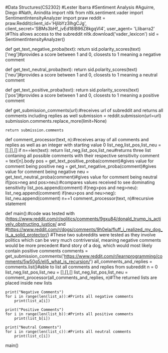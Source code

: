 #Data Structures(CS2302)
#Lester Ibarra
#Sentiment Analysis
#Aguirre, Diego
#Nath, Anindita
import nltk
from nltk.sentiment.vader import SentimentIntensityAnalyzer
import praw
reddit = praw.Reddit(client_id='HjIibYz3lhgCJg',
                     client_secret='SBMs3bHf_jvEd18IB96Z8kgqVI4',
                     user_agent= 'Llibarra2'
                     )#This allows access to the subreddit
nltk.download('vader_lexicon')
sid = SentimentIntensityAnalyzer()

def get_text_negative_proba(text):
    return sid.polarity_scores(text)['neg']#provides a score between 1 and 0, closests to 1 meaning a negative comment

def get_text_neutral_proba(text):
    return sid.polarity_scores(text)['neu']#provides a score between 1 and 0, closests to 1 meaning a neutral comment

def get_text_positive_proba(text):
    return sid.polarity_scores(text)['pos']#provides a score between 1 and 0, closests to 1 meaning a positive comment

def get_submission_comments(url):#receives url of subreddit and returns all comments including replies as well
    submission = reddit.submission(url=url)
    submission.comments.replace_more(limit=None)

    return submission.comments

def comment_processor(text, n):#receives array of all comments and replies as well as an integer with starting value 0
    list_neg,list_pos,list_neu = [],[],[] 
    if n==len(text):
        return list_neg,list_pos,list_neu#returns three list contaning all possible comments with their respective sensitivity
    comment = text[n].body
    pos = get_text_positive_proba(comment)#gives value for comment being positive
    neg = get_text_negative_proba(comment)#gives value for comment being negative
    neu = get_text_neutral_proba(comment)#gives value for comment being neutral
    if(pos>neg and pos>neu):#compares values received to see dominating sensitivity
        list_pos.append(comment)
    if(neg>pos and neg>neu):
        list_neg.append(comment)
    if(neu>pos and neu>neg):
        list_neu.append(comment)
    n+=1
    comment_processor(text, n)#recursive statement
    
def main():#code was tested with (https://www.reddit.com/r/politics/comments/9gxu84/donald_trump_is_actively_obstructing_justice/ and
            #https://www.reddit.com/r/dogs/comments/9h0ela/fluff_i_realized_my_dog_is_a_solid_protector/)
            #These two subreddits were tested as they involve politics which can be very much contriversial, meaning negative comments would be more precedent
            #and story of a dog, which would most likely contain positive comments
    comments = get_submission_comments('https://www.reddit.com/r/learnprogramming/comments/5w50g5/eli5_what_is_recursion/')
    all_comments_and_replies = comments.list()#able to list all comments and replies from subreddit
    n = 0
    list_neg,list_pos,list_neu = [],[],[] 
    list_neg,list_pos,list_neu = comment_processor(all_comments_and_replies, n)#The returned lists are placed inside new lists

    print("Negative Comments")
    for i in range(len(list_a)):#Prints all negative comments
        print(list_a[i])

    print("Positive Comments")    
    for i in range(len(list_b)):#Prints all positive comments
        print(list_b[i])

    print("Neutral Comments")
    for i in range(len(list_c)):#Prints all neutral comments
        print(list_c[i])
main()

